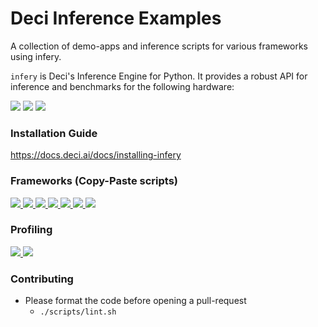 # Deci Inference Examples
A collection of demo-apps and inference scripts for various frameworks using infery.

`infery` is Deci's Inference Engine for Python. It provides a robust API for inference and benchmarks for the following hardware:

<a href="https://github.com/Deci-AI/infery-examples/blob/master/inference_scripts/frameworks/predict_openvino.py"><img src="https://img.shields.io/badge/Hardware-CPU-green"></a> <a href="https://github.com/Deci-AI/infery-examples/blob/master/inference_scripts/frameworks/predict_tensorrt.py"><img src="https://img.shields.io/badge/Hardware-GPU-green"></a> <a href="https://github.com/Deci-AI/infery-examples/blob/master/inference_scripts/frameworks/predict_tensorrt.py"><img src="https://img.shields.io/badge/Hardware-Nvidia Jetson-green"></a>
### Installation Guide
https://docs.deci.ai/docs/installing-infery

### Frameworks (Copy-Paste scripts)
<a href="https://github.com/Deci-AI/infery-examples/blob/master/inference_scripts/frameworks/predict_tensorrt.py">
    <img src="https://img.shields.io/badge/example-TensorRT-blue">
</a>
<a href="https://github.com/Deci-AI/infery-examples/blob/master/inference_scripts/frameworks/predict_onnx.py">
    <img   src="https://img.shields.io/badge/example-ONNX-blue">
</a>
<a href="https://github.com/Deci-AI/infery-examples/blob/master/inference_scripts/frameworks/predict_tensorflow.py">
    <img src="https://img.shields.io/badge/example-TensorFlow-blue">
</a>
<a href="https://github.com/Deci-AI/infery-examples/blob/master/inference_scripts/frameworks/predict_openvino.py">
    <img src="https://img.shields.io/badge/example-OpenVino-blue"> 
</a>
<a href="https://github.com/Deci-AI/infery-examples/blob/master/inference_scripts/frameworks/predict_torch.py">
    <img src="https://img.shields.io/badge/example-PyTorch-blue">
</a>
<a href="https://github.com/Deci-AI/infery-examples/blob/master/inference_scripts/frameworks/predict_tflite.py">
    <img src="https://img.shields.io/badge/example-TFLite-blue">
</a>
<a href="https://github.com/Deci-AI/infery-examples/blob/master/inference_scripts/frameworks/predict_coreml.py">
    <img src="https://img.shields.io/badge/example-CoreML-blue">
</a>

### Profiling

<a href="https://github.com/Deci-AI/infery-examples/blob/master/inference_scripts/model_profiling_and_inspection/tensorrt_layers_profiling.py">
<img src="https://img.shields.io/badge/example-TensorRT Layers Profiling-purple"> 
</a>

<a href="https://github.com/Deci-AI/infery-examples/blob/master/inference_notebooks/model_inspection.ipynb">
<img src="https://img.shields.io/badge/example-Model Inspection-purple"> 
</a>

### Contributing
- Please format the code before opening a pull-request
    - `./scripts/lint.sh`
